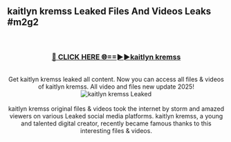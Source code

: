 ## kaitlyn kremss Leaked Files And Videos Leaks #m2g2
<br>
<div align="center">
<h3><a href="https://watchclip.my.id/kaitlyn kremss" rel="nofollow">🔴 CLICK HERE 🌐==►►kaitlyn kremss</a></h3>
<br>
Get kaitlyn kremss leaked all content. Now you can access all files & videos of kaitlyn kremss. All video and files new update 2025!
<br>
<a href="https://watchclip.my.id/kaitlyn kremss" rel="nofollow" data-target="animated-image.originalLink"><img src="https://i.ibb.co.com/WyWwxjT/player-gif2.gif" alt="kaitlyn kremss Leaked" style="max-width: 100%; display: inline-block;" data-target="animated-image.originalImage"></a>
<br><br>
kaitlyn kremss original files & videos took the internet by storm and amazed viewers on various Leaked social media platforms. kaitlyn kremss, a young and talented digital creator, recently became famous thanks to this interesting files & videos.
</div>
<br>